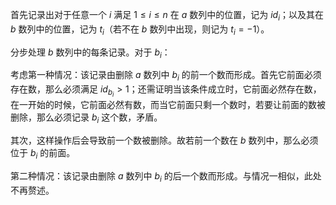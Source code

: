 首先记录出对于任意一个 $i$ 满足 $1\leq i\leq n$ 在 $a$ 数列中的位置，记为 $id_i$；以及其在 $b$ 数列中的位置，记为 $t_i$（若不在 $b$ 数列中出现，则记为 $t_i=-1$）。

分步处理 $b$ 数列中的每条记录。对于 $b_i$：

考虑第一种情况：该记录由删除 $a$ 数列中 $b_i$ 的前一个数而形成。首先它前面必须存在数，那么必须满足 $id_{b_i} > 1$；还需证明当该条件成立时，它前面必然存在数，在一开始的时候，它前面必然有数，而当它前面只剩一个数时，若要让前面的数被删除，那么必须记录 $b_i$ 这个数，矛盾。

其次，这样操作后会导致前一个数被删除。故若前一个数在 $b$ 数列中，那么必须位于 $b_i$ 的前面。

第二种情况：该记录由删除 $a$ 数列中 $b_i$ 的后一个数而形成。与情况一相似，此处不再赘述。

